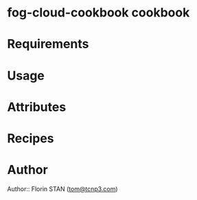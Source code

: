 # fog-cloud-cookbook cookbook

# Requirements

# Usage

# Attributes

# Recipes

# Author

Author:: Florin STAN (<tom@tcnp3.com>)
